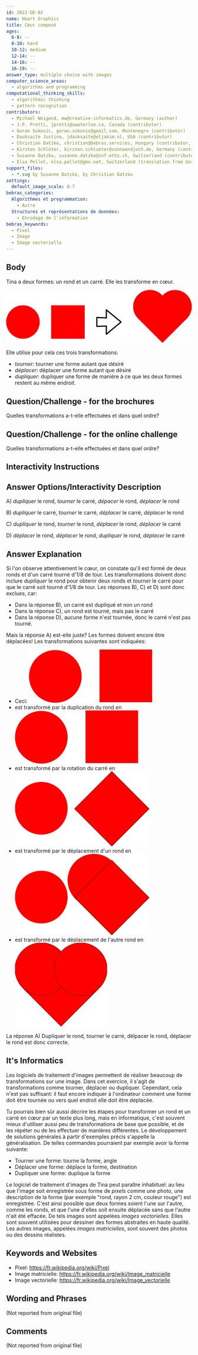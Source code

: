 ```yaml
---
id: 2022-DE-02
name: Heart Graphics
title: Cœur composé
ages:
  6-8: --
  8-10: hard
  10-12: medium
  12-14: --
  14-16: --
  16-19: --
answer_type: multiple choice with images
computer_science_areas:
  - algorithms and programming
computational_thinking_skills:
  - algorithmic thinking
  - pattern recognition
contributors:
  - Michael Weigend, mw@creative-informatics.de, Germany (author)
  - J.P. Pretti, jpretti@uwaterloo.ca, Canada (contributor)
  - Goran Sukovic, goran.sukovic@gmail.com, Montenegro (contributor)
  - Dauksaite Justina, jdauksaite@eljakim.nl, USA (contributor)
  - Christian Datzko, christian@bebras.services, Hungary (contributor, translation from English into German, graphics)
  - Kirsten Schlüter, kirsten.schlueter@sonnwendjoch.de, Germany (contributor)
  - Susanne Datzko, susanne.datzko@inf.ethz.ch, Switzerland (contributor, graphics)
  - Elsa Pellet, elsa.pellet@gmx.net, Switzerland (translation from German into French)
support_files:
  - *.svg by Susanne Datzko, by Christian Datzko
settings:
  default_image_scale: 0.7
bebras_categories:
  Algorithmes et programmation:
    - Autre
  Structures et représentations de données:
    - Encodage de l'information
bebras_keywords:
  - Pixel
  - Image
  - Image vectorielle
---
```


[exp1]: graphics/2022-DE-02-explanation1.svg "Explication étape 1"
[exp2]: graphics/2022-DE-02-explanation2.svg "Explication étape 2"
[exp3]: graphics/2022-DE-02-explanation3.svg "Explication étape 3"
[exp_heartpuzzle]: graphics/2022-DE-02-explanation_heartpuzzle.svg "Explication étape 4"
[taskbody]: graphics/2022-DE-02-taskbody.svg "Deux formes forment un cœur"
[taskbody_shapes]: graphics/2022-DE-02-taskbody_shapes.svg "Rond et carré"

## Body

Tina a deux formes: un rond et un carré. Elle les transforme en cœur.

![taskbody]

Elle utilise pour cela ces trois transformations:

- _tourner_: tourner une forme autant que désiré
- _déplacer_: déplacer une forme autant que désiré
- _dupliquer_: dupliquer une forme de manière à ce que les deux formes restent au même endroit.

## Question/Challenge - for the brochures

Quelles transformations a-t-elle effectuées et dans quel ordre?

## Question/Challenge - for the online challenge

Quelles transformations a-t-elle effectuées et dans quel ordre?

## Interactivity Instructions

<!-- empty -->

## Answer Options/Interactivity Description

A) _dupliquer_ le rond, _tourner_ le carré, _dépacer_ le rond, _déplacer_ le rond

B) _dupliquer_ le carré, _tourner_ le carré, _déplacer_ le carré, _déplacer_ le rond

C) _dupliquer_ le rond, _tourner_ le rond, _déplacer_ le rond, _déplacer_ le carré

D) _déplacer_ le rond, _déplacer_ le rond, _dupliquer_ le rond, _déplacer_ le carré

## Answer Explanation

Si l'on observe attentivement le cœur, on constate qu'il est formé de deux ronds et d'un carré tourné d'1/8 de tour. Les transformations doivent donc inclure _dupliquer_ le rond pour obtenir deux ronds et _tourner_ le carré pour que le carré soit tourné d'1/8 de tour. Les réponses B), C) et D) sont donc exclues, car:

- Dans la réponse B), un carré est dupliqué et non un rond
- Dans la réponse C), un rond est tourné, mais pas le carré
- Dans la réponse D), aucune forme n'est tournée, donc le carré n'est pas tourné.

Mais la réponse A) est-elle juste? Les formes doivent encore être déplacées! Les transformations suivantes sont indiquées:

- Ceci: ![taskbody_shapes]
- est transformé par la duplication du rond en ![exp1]
- est transformé par la rotation du carré en ![exp2]
- est transformé par le déplacement d'un rond en ![exp3]
- est transformé par le déplacement de l'autre rond en ![exp_heartpuzzle]

La réponse A) Dupliquer le rond, tourner le carré, délpacer le rond, déplacer le rond est donc correcte.

## It's Informatics

Les logiciels de traitement d'images permettent de réaliser beaucoup de transformations sur une image. Dans cet exercice, il s'agit de transformations comme tourner, déplacer ou dupliquer. Cependant, cela n'est pas suffisant: il faut encore indiquer à l'ordinateur comment une forme doit être tournée ou vers quel endroit elle doit être déplacée.

Tu pourrais bien sûr aussi décrire les étapes pour transformer un rond et un carré en cœur par un texte plus long, mais en informatique, c'est souvent mieux d'utiliser aussi peu de transformations de base que possible, et de les répéter ou de les effectuer de manières différentes. Le développement de solutions générales à partir d'exemples précis s'appelle la généralisation. De telles commandes pourraient par exemple avoir la forme suivante:

- Tourner une forme: tourne la forme, angle
- Déplacer une forme: déplace la forme, destination
- Dupliquer une forme: duplique la forme

Le logiciel de traitement d'images de Tina peut paraître inhabituel: au lieu que l'image soit enregistrée sous forme de _pixels_ comme une photo, une description de la forme (par exemple "rond, rayon 2 cm, couleur rouge") est enregistrée. C'est ainsi possible que deux formes soient l'une sur l'autre, comme les ronds, et que l'une d'elles soit ensuite déplacée sans que l'autre n'ait été effacée. De tels images sont appelées _images vectorielles_. Elles sont souvent utilisées pour dessiner des formes abstraites en haute qualité. Les autres images, appelées _images matricielles_, sont souvent des photos ou des dessins réalistes.

## Keywords and Websites

- Pixel: https://fr.wikipedia.org/wiki/Pixel
- Image matricielle: https://fr.wikipedia.org/wiki/Image_matricielle
- Image vectorielle: https://fr.wikipedia.org/wiki/Image_vectorielle

## Wording and Phrases

(Not reported from original file)

## Comments

(Not reported from original file)
